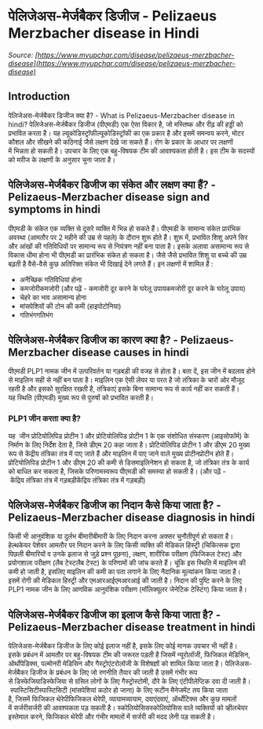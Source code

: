 # पेलिजेअस-मेर्जबैकर डिजीज - Pelizaeus Merzbacher disease in Hindi
_Source: [https://www.myupchar.com/disease/pelizaeus-merzbacher-disease](https://www.myupchar.com/disease/pelizaeus-merzbacher-disease)_

## Introduction
पेलिजेअस-मेर्जबैकर डिजीज क्या है? - What is Pelizaeus-Merzbacher disease in hindi?
पेलिजेअस-मेर्जबैकर डिजीज (पीएमडी) एक ऐसा विकार है, जो मस्तिष्क और रीढ़ की हड्डी को प्रभावित करता है। यह ल्यूकोडिस्ट्रॉफील्यूकोडिस्ट्रॉफी का एक प्रकार है और इसमें समन्वय करने, मोटर कौशल और सीखने की कठिनाई जैसे लक्षण देखे जा सकते हैं। रोग के प्रकार के आधार पर लक्षणों में भिन्नता हो सकती है।
उपचार के लिए एक बहु-विषयक टीम की आवश्यकता होती है। इस टीम के सदस्यों को मरीज के लक्षणों के अनुसार चुना जाता है।

## पेलिजेअस-मेर्जबैकर डिजीज का संकेत और लक्षण क्या हैं? - Pelizaeus-Merzbacher disease sign and symptoms in hindi
पीएमडी के संकेत एक व्यक्ति से दूसरे व्यक्ति में भिन्न हो सकते हैं। पीएमडी के सामान्य संकेत प्रारंभिक अवस्था (आमतौर पर 2 महीने की उम्र से पहले) के दौरान शुरू होते हैं। शुरू में, प्रभावित शिशु अपने सिर और आंखों की गतिविधियों पर सामान्य रूप से नियंत्रण नहीं बना पाता है। इसके अलावा असामान्य रूप से विकास धीमा होना भी पीएमडी का प्रारंभिक संकेत हो सकता है। जैसे जैसे प्रभावित शिशु या बच्चे की उम्र बढ़ती है वैसे-वैसे कुछ अतिरिक्त संकेत भी दिखाई देने लगते हैं। इन लक्षणों में शामिल हैं :
- अनैच्छिक गतिविधियां होना
- कमजोरीकमजोरी (और पढ़ें - कमजोरी दूर करने के घरेलू उपायकमजोरी दूर करने के घरेलू उपाय)
- चेहरे का भाव असामान्य होना
- मांसपेशियों की टोन की कमी (हाइपोटोनिया)
- गतिभंगगतिभंग

## पेलिजेअस-मेर्जबैकर डिजीज का कारण क्या है? - Pelizaeus-Merzbacher disease causes in hindi
पीएमडी PLP1 नामक जीन में उत्परिवर्तन या गड़बड़ी की वजह से होता है। बता दें, इस जीन में बदलाव होने से माइलिन सही से नहीं बन पाता है। माइलिन एक ऐसी लेयर या परत है जो तंत्रिका के चारों ओर मौजूद रहती है और इसको सुरक्षित रखती है, तंत्रिकाएं इसके बिना सामान्य रूप से कार्य नहीं कर सकती हैं।
यह स्थिति (पीएमडी) मुख्य रूप से पुरुषों को प्रभावित करती है।
### PLP1 जीन करता क्या है?
यह  जीन प्रोटियोलिपिड प्रोटीन 1 और प्रोटियोलिपिड प्रोटीन 1 के एक संशोधित संस्करण (आइसोफॉर्म) के निर्माण के लिए निर्देश देता है, जिसे डीएम 20 कहा जाता है। प्रोटियोलिपिड प्रोटीन 1 और डीएम 20 मुख्य रूप से केंद्रीय तंत्रिका तंत्र में पाए जाते हैं और माइलिन में पाए जाने वाले मुख्य प्रोटीनप्रोटीन होते हैं। प्रोटियोलिपिड प्रोटीन 1 और डीएम 20 की कमी से डिसमाइलिनेशन हो सकता है, जो तंत्रिका तंत्र के कार्य को बाधित कर सकता है, जिसके परिणामस्वरूप पीएमडी की समस्या हो सकती है।
(और पढ़ें - केंद्रिय तंत्रिका तंत्र में गड़बड़ीकेंद्रिय तंत्रिका तंत्र में गड़बड़ी)

## पेलिजेअस-मेर्जबैकर डिजीज का निदान कैसे किया जाता है? - Pelizaeus-Merzbacher disease diagnosis in hindi
किसी भी आनुवंशिक या दुर्लभ बीमारीबीमारी के लिए निदान करना अक्सर चुनौतीपूर्ण हो सकता है। हेल्थकेयर पेशेवर आमतौर पर निदान करने के लिए किसी व्यक्ति की मेडिकल हिस्ट्री (चिकित्सक द्वारा पिछली बीमारियों व उनके इलाज से जुड़े प्रश्न पूछना), लक्षण, शारीरिक परीक्षण (फिजिकल टेस्ट) और प्रयोगशाला परीक्षण (लैब टेस्टलैब टेस्ट) के परिणामों की जांच करते हैं।
चूंकि इस स्थिति में माइलिन की कमी हो जाती है, इसलिए माइलिन की कमी का पता लगाने के लिए नैदानिक मूल्यांकन किया जाता है। इसमें रोगी की मेडिकल हिस्ट्री और एमआरआईएमआरआई की जाती है। निदान की पुष्टि करने के लिए PLP1 नामक जीन के लिए आणविक आनुवंशिक परीक्षण (मॉलिक्यूलर जेनेटिक टेस्टिंग) किया जाता है।

## पेलिजेअस-मेर्जबैकर डिजीज का इलाज कैसे किया जाता है? - Pelizaeus-Merzbacher disease treatment in hindi
पेलिजेअस-मेर्जबैकर डिजीज के लिए कोई इलाज नहीं है, इसके लिए कोई मानक उपचार भी नहीं है। इसके प्रबंधन में आमतौर पर बहु-विषयक टीम की जरूरत पड़ती है जिसमें न्यूरोलॉजी, फिजिकल मेडिसिन, ऑर्थोपेडिक्स, पल्मोनरी मेडिसिन और गैस्ट्रोएंटरोलॉजी के विशेषज्ञों को शामिल किया जाता है। पेलिजेअस-मेर्जबैकर डिजीज के प्रबंधन के लिए जो रणनीति तैयार की जाती है उसमें गंभीर रूप से डिस्फेजियाडिस्फेजिया से ग्रसित लोगों के लिए गैस्ट्रोस्टोमी, दौरे के लिए एंटीपीलेप्टिक दवा दी जाती है। स्पास्टिसिटीस्पास्टिसिटी (मांसपेशियां कठोर हो जाना) के लिए रूटीन मैनेजमेंट तय किया जाता है, जिसमें फिजिकल थेरेपीफिजिकल थेरेपी, व्यायामव्यायाम, दवाएंदवाएं, ऑर्थोटिक्स और कुछ मामलों में सर्जरीसर्जरी की आवश्यकता पड़ सकती है। स्कोलियोसिसस्कोलियोसिस वाले व्यक्तियों को व्हीलचेयर इस्तेमाल करने, फिजिकल थेरेपी और गंभीर मामलों में सर्जरी की मदद लेनी पड़ सकती है।

